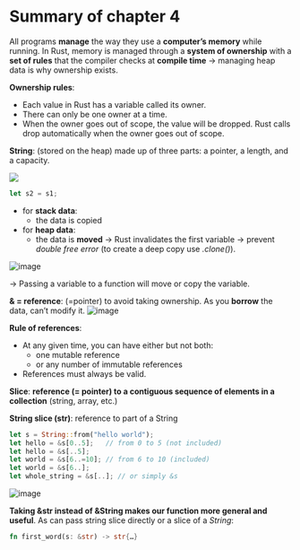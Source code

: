 # Summary of chapter 4
All programs **manage** the way they use a **computer’s memory** while running. In Rust, memory is managed through a **system of ownership** with a **set of rules** that the compiler checks at **compile time** -> managing heap data is why ownership exists.

**Ownership rules**:
-	Each value in Rust has a variable called its owner.
-	There can only be one owner at a time.
-	When the owner goes out of scope, the value will be dropped. Rust calls drop automatically when the owner goes out of scope.


**String**: (stored on the heap) made up of three parts: a pointer, a length, and a capacity.

<img align="center" src="https://user-images.githubusercontent.com/61462365/226119542-65c6bc05-cd9f-4d32-bcb6-77f9342b70b9.png">
 
```rust
let s2 = s1;
```
-	for **stack data**:
    - the data is copied
-	for **heap data**:
    - the data is **moved** -> Rust invalidates the first variable -> prevent _double free error_ (to create a deep copy use _.clone()_).
    
![image](https://user-images.githubusercontent.com/61462365/226119790-32d17f3a-71e9-420c-9ef5-737e557cc0ed.png)


-> Passing a variable to a function will move or copy the variable.

**& = reference**: (=pointer) to avoid taking ownership. As you **borrow** the data, can’t modify it. 
![image](https://user-images.githubusercontent.com/61462365/226119960-625fe82b-ed8b-4f20-8e7a-80b37392642d.png)

**Rule of references**:
-	At any given time, you can have either but not both: 
    -	one mutable reference 
    -	or any number of immutable references
-	References must always be valid.

**Slice**: **reference (= pointer) to a contiguous sequence of elements in a collection** (string, array, etc.)

**String slice (str)**: reference to part of a String
```rust
let s = String::from("hello world");
let hello = &s[0..5];   // from 0 to 5 (not included)
let hello = &s[..5];    
let world = &s[6..=10]; // from 6 to 10 (included)
let world = &s[6..];
let whole_string = &s[..]; // or simply &s
```
![image](https://user-images.githubusercontent.com/61462365/226120461-e1e1baa6-221a-4180-94d2-0c690898f912.png)

**Taking &str instead of &String makes our function more general and useful**. As can pass string slice directly or a slice of a _String_:
```rust
fn first_word(s: &str) -> str{…}
```








